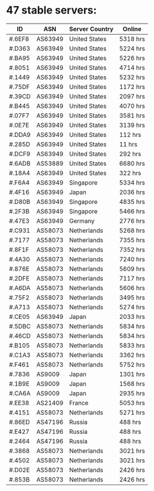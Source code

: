 # 47 stable servers:

| ID | ASN | Server Country | Online |
| ------ | ------ | ------ | ------ |
| #.6EF8 | AS63949 | United States | 5318 hrs |
| #.D363 | AS63949 | United States | 5224 hrs |
| #.BA95 | AS63949 | United States | 5226 hrs |
| #.8051 | AS63949 | United States | 4714 hrs |
| #.1449 | AS63949 | United States | 5232 hrs |
| #.75DF | AS63949 | United States | 1172 hrs |
| #.39CD | AS63949 | United States | 2097 hrs |
| #.B445 | AS63949 | United States | 4070 hrs |
| #.07F7 | AS63949 | United States | 3581 hrs |
| #.0E7E | AS63949 | United States | 3139 hrs |
| #.DDA9 | AS63949 | United States | 112 hrs |
| #.285D | AS63949 | United States | 11 hrs |
| #.DCF9 | AS63949 | United States | 292 hrs |
| #.6ADB | AS53889 | United States | 6680 hrs |
| #.18A4 | AS63949 | United States | 322 hrs |
| #.F6A4 | AS63949 | Singapore | 5334 hrs |
| #.4F16 | AS63949 | Japan | 2036 hrs |
| #.D80B | AS63949 | Singapore | 4835 hrs |
| #.2F3B | AS63949 | Singapore | 5466 hrs |
| #.47E3 | AS63949 | Germany | 2776 hrs |
| #.C931 | AS58073 | Netherlands | 5268 hrs |
| #.7177 | AS58073 | Netherlands | 7355 hrs |
| #.8F1F | AS58073 | Netherlands | 7352 hrs |
| #.4A30 | AS58073 | Netherlands | 7240 hrs |
| #.876E | AS58073 | Netherlands | 5609 hrs |
| #.2DFE | AS58073 | Netherlands | 7117 hrs |
| #.A6DA | AS58073 | Netherlands | 5606 hrs |
| #.75F2 | AS58073 | Netherlands | 3495 hrs |
| #.A713 | AS58073 | Netherlands | 5274 hrs |
| #.CE05 | AS63949 | Japan | 2033 hrs |
| #.5DBC | AS58073 | Netherlands | 5834 hrs |
| #.46CD | AS58073 | Netherlands | 5834 hrs |
| #.B105 | AS58073 | Netherlands | 5833 hrs |
| #.C1A3 | AS58073 | Netherlands | 3362 hrs |
| #.F461 | AS58073 | Netherlands | 5752 hrs |
| #.7836 | AS9009 | Japan | 1301 hrs |
| #.1B9E | AS9009 | Japan | 1568 hrs |
| #.CA6A | AS9009 | Japan | 2935 hrs |
| #.EE38 | AS21409 | France | 5053 hrs |
| #.4151 | AS58073 | Netherlands | 5271 hrs |
| #.86ED | AS47196 | Russia | 488 hrs |
| #.E427 | AS47196 | Russia | 488 hrs |
| #.2464 | AS47196 | Russia | 488 hrs |
| #.3868 | AS58073 | Netherlands | 3021 hrs |
| #.4502 | AS58073 | Netherlands | 3021 hrs |
| #.D02E | AS58073 | Netherlands | 2426 hrs |
| #.853B | AS58073 | Netherlands | 2426 hrs |

